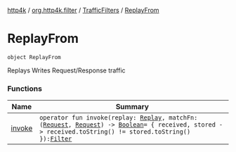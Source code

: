 [http4k](../../../index.md) / [org.http4k.filter](../../index.md) / [TrafficFilters](../index.md) / [ReplayFrom](./index.md)

# ReplayFrom

`object ReplayFrom`

Replays Writes Request/Response traffic

### Functions

| Name | Summary |
|---|---|
| [invoke](invoke.md) | `operator fun invoke(replay: `[`Replay`](../../../org.http4k.traffic/-replay/index.md)`, matchFn: (`[`Request`](../../../org.http4k.core/-request/index.md)`, `[`Request`](../../../org.http4k.core/-request/index.md)`) -> `[`Boolean`](https://kotlinlang.org/api/latest/jvm/stdlib/kotlin/-boolean/index.html)` = { received, stored -> received.toString() != stored.toString() }): `[`Filter`](../../../org.http4k.core/-filter/index.md) |
